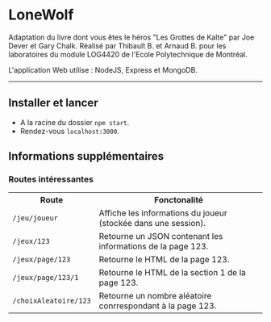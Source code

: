 LoneWolf
===============
Adaptation du livre dont vous êtes le héros "Les Grottes de Kalte" par Joe Dever et Gary Chalk.
Réalisé par Thibault B. et Arnaud B. pour les laboratoires du module LOG4420 de l'Ecole Polytechnique de Montréal.

L'application Web utilise : NodeJS, Express et MongoDB.

------------------------------------------------------------------------------------
## Installer et lancer

* A la racine du dossier `npm start`.
* Rendez-vous `localhost:3000`.

## Informations supplémentaires
### Routes intéressantes

<html>

<table>

  <tr>
    <th>Route</th>
    <th>Fonctonalité</th>
  </tr>

  <tr>
    <td><code>/jeu/joueur</code></td>
    <td>Affiche les informations du joueur (stockée dans une session).</td>
  </tr>

  <tr>
    <td><code>/jeux/123</code></td>
    <td>Retourne un JSON contenant les informations de la page 123.</td>
  </tr>

  <tr>
    <td><code>/jeux/page/123</code></td>
    <td>Retourne le HTML de la page 123.</td>
  </tr>

  <tr>
    <td><code>/jeux/page/123/1</code></td>
    <td>Retourne le HTML de la section 1 de la page 123.</td>
  </tr>

   <tr>
    <td><code>/choixAleatoire/123</code></td>
    <td>Retourne un nombre aléatoire conrrespondant à la page 123.</td>
  </tr>

</table>